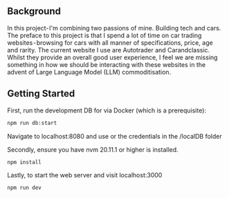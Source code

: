 ## Background
In this project- I'm combining two passions of mine. Building tech and cars. The preface to this project is that I spend a lot of time on car trading websites - browsing for cars with all manner of specifications, price, age and rarity. The current website I use are Autotrader and Carandclassic. Whilst they provide an overall good user experience, I feel we are missing something in how we should be interacting with these websites in the advent of Large Language Model (LLM) commoditisation.

## Getting Started

First, run the development DB for via Docker (which is a prerequisite):

```bash
npm run db:start
```
Navigate to localhost:8080 and use or the credentials in the /localDB folder


Secondly, ensure you have nvm 20.11.1 or higher is installed. 
```bash
npm install
```
Lastly, to start the web server and visit localhost:3000
```bash
npm run dev
```
